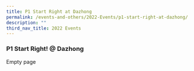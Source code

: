 ```yaml
---
title: P1 Start Right at Dazhong
permalink: /events-and-others/2022-Events/p1-start-right-at-dazhong/
description: ""
third_nav_title: 2022 Events
---
```

### P1 Start Right! @ Dazhong

Empty page